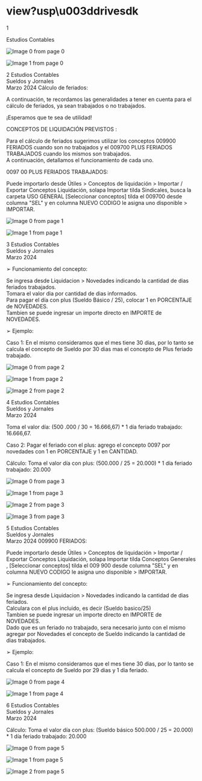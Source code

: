 # view?usp\u003ddrivesdk

 1 
 
  
Estudios Contables  


![Image 0 from page 0](images/image_0_0.png)

![Image 1 from page 0](images/image_0_1.png)

 
 
 
 2 Estudios Contables  
Sueldos y Jornales  
Marzo 2024  Cálculo de feriados:  
 
A continuación, te recordamos las generalidades a  tener en cuenta para el cálculo de 
feriados, ya sean trabajados o no trabajados.  
 
¡Esperamos que te sea de utilidad!  
 
CONCEPTOS DE LIQUIDACIÓN PREVISTOS : 
 
Para el cálculo de feriados sugerimos utilizar los conceptos 009900 FERIADOS  cuando 
son no trabajados y el 009700 PLUS FERIADOS TRABAJADOS  cuando los mismos son 
trabajados.  
A continuación, detallamos el funcionamiento de cada uno.  
 
0097 00 PLUS FERIADOS TRABAJADOS:  
 
Puede importarlo desde Útiles > Conceptos de liquidación > Importar / Exportar 
Conceptos Liquidación, solapa  Importar  tilda  Sindicales,  busca la carpeta  USO 
GENERAL  [Seleccionar conceptos]  tilda el 009700 desde columna "SEL" y en 
columna NUEVO CODIGO le asigna uno disponible  > IMPORTAR.  
 
 
 


![Image 0 from page 1](images/image_1_0.png)

![Image 1 from page 1](images/image_1_1.png)

 
 
 
 3 Estudios Contables  
Sueldos y Jornales  
Marzo 2024   
 
 
➢ Funcionamiento del concepto:  
 
Se ingresa desde Liquidacion > Novedades  indicando la cantidad de dias feriados 
trabajados.  
Tomara el valor dia por cantidad de dias informados.  
Para pagar el día con plus (Sueldo Básico / 25), colocar 1 en PORCENTAJE de 
NOVEDADES.  
Tambien se puede ingresar un importe directo en IMPORTE de NOVEDADES.  
 
➢ Ejemplo:  
  
Caso 1:  En el mismo consideramos que el mes tiene 30 dias, por lo tanto se calcula el 
concepto de Sueldo por 30 dias mas el concepto de Plus feriado trabajado.  
 
 
 


![Image 0 from page 2](images/image_2_0.png)

![Image 1 from page 2](images/image_2_1.png)

![Image 2 from page 2](images/image_2_2.png)

 
 
 
 4 Estudios Contables  
Sueldos y Jornales  
Marzo 2024   
 
Toma el valor día: (500 .000 / 30 = 16.666,67) * 1 día feriado trabajado: 16.666,67.  
 
Caso 2:  Pagar el feriado con el plus: agrego el concepto 0097 por novedades con 1 en 
PORCENTAJE y 1 en CANTIDAD.  
 
 
 
 
 
 
Cálculo: Toma el valor día con plus: (500.000 / 25 = 20.000) * 1 día feriado trabajado: 
20.000  
 
 
 


![Image 0 from page 3](images/image_3_0.png)

![Image 1 from page 3](images/image_3_1.png)

![Image 2 from page 3](images/image_3_2.png)

![Image 3 from page 3](images/image_3_3.png)

 
 
 
 5 Estudios Contables  
Sueldos y Jornales  
Marzo 2024  009900 FERIADOS:  
 
Puede importarlo desde Útiles > Conceptos de liquidación > Importar / Exportar 
Conceptos Liquidación, solapa  Importar  tilda  Conceptos Generales , [Seleccionar 
conceptos]  tilda el 009 900 desde columna "SEL" y en columna NUEVO CODIGO le 
asigna uno disponible  > IMPORTAR.  
 
 
 
 
 
➢ Funcionamiento del concepto:  
 
Se ingresa desde Liquidacion > Novedades  indicando la cantidad de dias feriados.  
Calculara con el plus incluido, es decir (Sueldo basico/25)  
Tambien se puede ingresar un importe directo en IMPORTE de NOVEDADES.  
Dado que es un feriado no trabajado, sera necesario junto con el mismo agregar por 
Novedades el concepto de Sueldo indicando la cantidad de dias trabajados.  
 
 
➢ Ejemplo:  
  
Caso 1:  En el mismo consideramos que el mes tiene 30 dias, por lo tanto se calcula el 
concepto de Sueldo por 29 dias y 1 dia feriado.  
 


![Image 0 from page 4](images/image_4_0.png)

![Image 1 from page 4](images/image_4_1.png)

 
 
 
 6 Estudios Contables  
Sueldos y Jornales  
Marzo 2024   
 
 
 
Cálculo: Toma el valor día con plus: (Sueldo básico 500.000 / 25 = 20.000) * 1 día 
feriado trabajado: 20.000  
 
 
 


![Image 0 from page 5](images/image_5_0.png)

![Image 1 from page 5](images/image_5_1.png)

![Image 2 from page 5](images/image_5_2.png)

